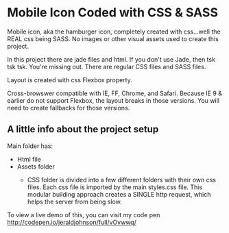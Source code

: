 <h1>Mobile Icon Coded with CSS & SASS</h1>
Mobile icon, aka the hamburger icon, completely created with css...well the REAL css being SASS. No images or other visual assets used to create this project. 

In this project there are jade files and html. If you don't use Jade, then tsk tsk tsk. You're missing out. There are regular CSS files and SASS files. 

Layout is created with css Flexbox property. 

Cross-browswer compatible with IE, FF, Chrome, and Safari. Because IE 9 & earlier do not support Flexbox, the layout breaks in those versions. You will need to create fallbacks for those versions. 

<h2>A little info about the project setup</h2>
Main folder has:
<ul>

<li>Html file</li>
<li>Assets folder</li>
<ul>
<li>CSS folder is divided into a few different folders with their own css files. Each css file is imported by the main styles.css file. This modular building approach creates a SINGLE http request, which helps the server from being slow.</li>
</ul>

</ul>

To view a live demo of this, you can visit my code pen
http://codepen.io/jeraldjohnson/full/vOvwwq/
